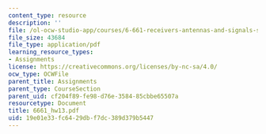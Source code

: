 ```yaml
---
content_type: resource
description: ''
file: /ol-ocw-studio-app/courses/6-661-receivers-antennas-and-signals-spring-2003/19e01e33fc6429dbf7dc389d379b5447_6661_hw13.pdf
file_size: 43684
file_type: application/pdf
learning_resource_types:
- Assignments
license: https://creativecommons.org/licenses/by-nc-sa/4.0/
ocw_type: OCWFile
parent_title: Assignments
parent_type: CourseSection
parent_uid: cf204f89-fe98-d76e-3584-85cbbe65507a
resourcetype: Document
title: 6661_hw13.pdf
uid: 19e01e33-fc64-29db-f7dc-389d379b5447
---
```


